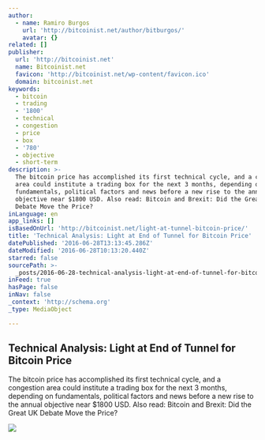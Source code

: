```yaml
---
author:
  - name: Ramiro Burgos
    url: 'http://bitcoinist.net/author/bitburgos/'
    avatar: {}
related: []
publisher:
  url: 'http://bitcoinist.net'
  name: Bitcoinist.net
  favicon: 'http://bitcoinist.net/wp-content/favicon.ico'
  domain: bitcoinist.net
keywords:
  - bitcoin
  - trading
  - '1800'
  - technical
  - congestion
  - price
  - box
  - '780'
  - objective
  - short-term
description: >-
  The bitcoin price has accomplished its first technical cycle, and a congestion
  area could institute a trading box for the next 3 months, depending on
  fundamentals, political factors and news before a new rise to the annual
  objective near $1800 USD. Also read: Bitcoin and Brexit: Did the Great UK
  Debate Move the Price?
inLanguage: en
app_links: []
isBasedOnUrl: 'http://bitcoinist.net/light-at-tunnel-bitcoin-price/'
title: 'Technical Analysis: Light at End of Tunnel for Bitcoin Price'
datePublished: '2016-06-28T13:13:45.286Z'
dateModified: '2016-06-28T10:13:20.440Z'
starred: false
sourcePath: >-
  _posts/2016-06-28-technical-analysis-light-at-end-of-tunnel-for-bitcoin-price.md
inFeed: true
hasPage: false
inNav: false
_context: 'http://schema.org'
_type: MediaObject

---
```

<article style=""><h1>Technical Analysis: Light at End of Tunnel for Bitcoin Price</h1><p>The bitcoin price has accomplished its first technical cycle, and a congestion area could institute a trading box for the next 3 months, depending on fundamentals, political factors and news before a new rise to the annual objective near $1800 USD. Also read: Bitcoin and Brexit: Did the Great UK Debate Move the Price?</p><img src="http://bitcoinist.net/wp-content/uploads/2016/06/bitcoin-26th-June-long.jpg" /></article>